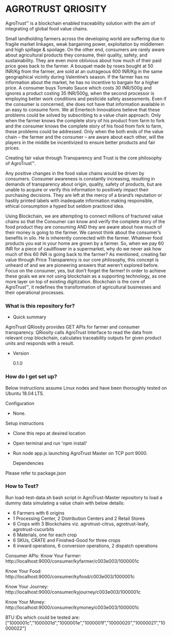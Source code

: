 # AGROTRUST QRIOSITY

AgroTrust™ is a blockchain enabled traceability solution with the aim of integrating of global food value chains.

Small landholding farmers across the developing world are suffering due to fragile market linkages, weak bargaining power, exploitation by middlemen and high spillage & spoilage. On the other end, consumers are rarely aware about agricultural products they consume, their quality, safety, and sustainability. They are even more oblivious about how much of their paid price goes back to the farmer. A bouquet made by roses bought at 50 INR/Kg from the farmer, are sold at an outrageous 600 INR/Kg in the same geographical vicinity during Valentine’s season. If the farmer has no information about the market, he has no incentive to bargain for a higher price. A consumer buys Tomato Sauce which costs 30 INR/500g and ignores a product costing 35 INR/500g, when the second processor is employing better work conditions and pesticide safety assessments. Even if the consumer is concerned, she does not have that information available in an easy to consume form. We at Emertech Innovations believe that these problems could be solved by subscribing to a value chain approach. Only when the farmer knows the complete story of his product from farm to fork and the consumer knows the complete story of his food from fork to farm, these problems could be addressed. Only when the both ends of the value chain – the farmer and the consumer – are aware about each other, will the players in the middle be incentivized to ensure better products and fair prices.

Creating fair value through Transparency and Trust is the core philosophy of AgroTrust™.

Any positive changes in the food value chains would be driven by consumers. Consumer awareness is constantly increasing, resulting in demands of transparency about origin, quality, safety of products, but are unable to acquire or verify this information to positively impact their purchasing decisions. They are left at the mercy of a brand’s reputation or hastily printed labels with inadequate information making responsible, ethical consumption a hyped but seldom practiced idea.

Using Blockchain, we are attempting to connect millions of fractured value chains so that the Consumer can know and verify the complete story of the food product they are consuming AND they are aware about how much of their money is going to the farmer. We cannot think about the consumer’s benefits in silo. He is inherently connected with the farmer. Whatever food products you eat in your home are grown by a farmer. So, when we pay 60 INR for a piece of cauliflower in a supermarket, why do we never ask how much of this 60 INR is going back to the farmer? As mentioned, creating fair value through Price Transparency is our core philosophy, this concept is unheard of and we are pioneering answers that weren’t explored before. Focus on the consumer, yes, but don’t forget the farmer! In order to achieve these goals we are not using blockchain as a supporting technology, as one more layer on top of existing digitization. Blockchain is the core of AgroTrust™, it redefines the transformation of agricultural businesses and their operational processes.

### What is this repository for?

-  Quick summary

AgroTrust QRiosity provides GET APIs for farmer and consumer transparency. QRiosity calls AgroTrust Interface to read the data from relevant crop blockchain, calculates traceability outputs for given product units and responds with a result.

-  Version

   0.1.0

### How do I get set up?

Below instructions assume Linux nodes and have been thoroughly tested on Ubuntu 18.04 LTS.

Configuration

-  None.

Setup instructions

-  Clone this repo at desired location
-  Open terminal and run 'npm install'
-  Run node app.js launching AgroTrust Master on TCP port 9000.

   Dependencies

Please refer to package.json

### How to Test?

Run load-test-data.sh bash script in AgroTrust-Master repository to load a dummy data simulating a value chain with below details:

-  6 Farmers with 6 origins
-  1 Processing Center, 2 Distribution Centers and 2 Retail Stores
-  6 Crops with 3 Blockchains viz. agrotrust-citrus, agrotrust-leafy, agrotrust-cucurbits
-  6 Materials, one for each crop
-  6 SKUs, CRATE and Finished-Good for three crops
-  6 inward operations, 6 conversion operations, 2 dispatch operations

Consumer APIs:
Know Your Farmer:
http://localhost:9000/consumer/kyfarmer/c003e003/1000001c

Know Your Food:
http://localhost:9000/consumer/kyfood/c003e003/1000001c

Know Your Journey:
http://localhost:9000/consumer/kyjourney/c003e003/1000001c

Know Your Money:
http://localhost:9000/consumer/kymoney/c003e003/1000001c

BTU IDs which could be tested are:
["1000001c","1000001d","1000001e","1000001f","10000020","10000021","10000022"]
